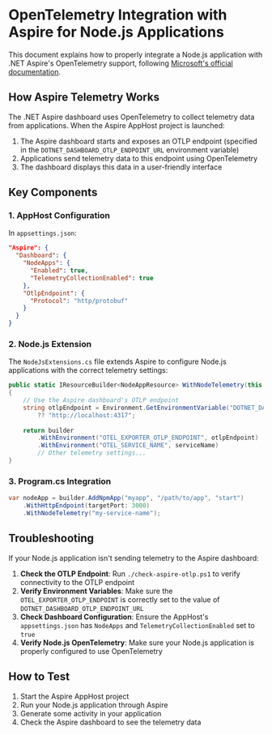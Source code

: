 # OpenTelemetry Integration with Aspire for Node.js Applications

This document explains how to properly integrate a Node.js application with .NET Aspire's OpenTelemetry support, following [Microsoft's official documentation](https://learn.microsoft.com/en-us/dotnet/aspire/fundamentals/dashboard/overview).

## How Aspire Telemetry Works

The .NET Aspire dashboard uses OpenTelemetry to collect telemetry data from applications. When the Aspire AppHost project is launched:

1. The Aspire dashboard starts and exposes an OTLP endpoint (specified in the `DOTNET_DASHBOARD_OTLP_ENDPOINT_URL` environment variable)
2. Applications send telemetry data to this endpoint using OpenTelemetry
3. The dashboard displays this data in a user-friendly interface

## Key Components

### 1. AppHost Configuration

In `appsettings.json`:
```json
"Aspire": {
  "Dashboard": {
    "NodeApps": {
      "Enabled": true,
      "TelemetryCollectionEnabled": true
    },
    "OtlpEndpoint": {
      "Protocol": "http/protobuf"
    }
  }
}
```

### 2. Node.js Extension

The `NodeJsExtensions.cs` file extends Aspire to configure Node.js applications with the correct telemetry settings:

```csharp
public static IResourceBuilder<NodeAppResource> WithNodeTelemetry(this IResourceBuilder<NodeAppResource> builder, string serviceName)
{
    // Use the Aspire dashboard's OTLP endpoint
    string otlpEndpoint = Environment.GetEnvironmentVariable("DOTNET_DASHBOARD_OTLP_ENDPOINT_URL") 
        ?? "http://localhost:4317";
    
    return builder
        .WithEnvironment("OTEL_EXPORTER_OTLP_ENDPOINT", otlpEndpoint)
        .WithEnvironment("OTEL_SERVICE_NAME", serviceName)
        // Other telemetry settings...
}
```

### 3. Program.cs Integration

```csharp
var nodeApp = builder.AddNpmApp("myapp", "/path/to/app", "start")
    .WithHttpEndpoint(targetPort: 3000)
    .WithNodeTelemetry("my-service-name");
```

## Troubleshooting

If your Node.js application isn't sending telemetry to the Aspire dashboard:

1. **Check the OTLP Endpoint**: Run `./check-aspire-otlp.ps1` to verify connectivity to the OTLP endpoint
2. **Verify Environment Variables**: Make sure the `OTEL_EXPORTER_OTLP_ENDPOINT` is correctly set to the value of `DOTNET_DASHBOARD_OTLP_ENDPOINT_URL`
3. **Check Dashboard Configuration**: Ensure the AppHost's `appsettings.json` has `NodeApps` and `TelemetryCollectionEnabled` set to `true`
4. **Verify Node.js OpenTelemetry**: Make sure your Node.js application is properly configured to use OpenTelemetry

## How to Test

1. Start the Aspire AppHost project
2. Run your Node.js application through Aspire
3. Generate some activity in your application
4. Check the Aspire dashboard to see the telemetry data
